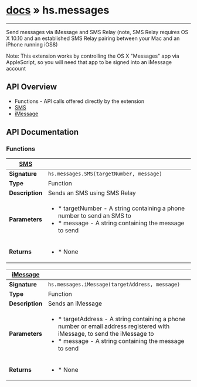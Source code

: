 # [docs](/hammerspoon/index.md) » hs.messages
---

Send messages via iMessage and SMS Relay (note, SMS Relay requires OS X 10.10 and an established SMS Relay pairing between your Mac and an iPhone running iOS8)

Note: This extension works by controlling the OS X "Messages" app via AppleScript, so you will need that app to be signed into an iMessage account

## API Overview
* Functions - API calls offered directly by the extension
 * [SMS](#SMS)
 * [iMessage](#iMessage)

## API Documentation

### Functions

| [SMS](#SMS)         |                                                                                     |
| --------------------------------------------|-------------------------------------------------------------------------------------|
| **Signature**                               | `hs.messages.SMS(targetNumber, message)`                                                                    |
| **Type**                                    | Function                                                                     |
| **Description**                             | Sends an SMS using SMS Relay                                                                     |
| **Parameters**                              | <ul><li> * targetNumber - A string containing a phone number to send an SMS to</li><li> * message - A string containing the message to send</li></ul> |
| **Returns**                                 | <ul><li> * None</li></ul>          |

| [iMessage](#iMessage)         |                                                                                     |
| --------------------------------------------|-------------------------------------------------------------------------------------|
| **Signature**                               | `hs.messages.iMessage(targetAddress, message)`                                                                    |
| **Type**                                    | Function                                                                     |
| **Description**                             | Sends an iMessage                                                                     |
| **Parameters**                              | <ul><li> * targetAddress - A string containing a phone number or email address registered with iMessage, to send the iMessage to</li><li> * message - A string containing the message to send</li></ul> |
| **Returns**                                 | <ul><li> * None</li></ul>          |

